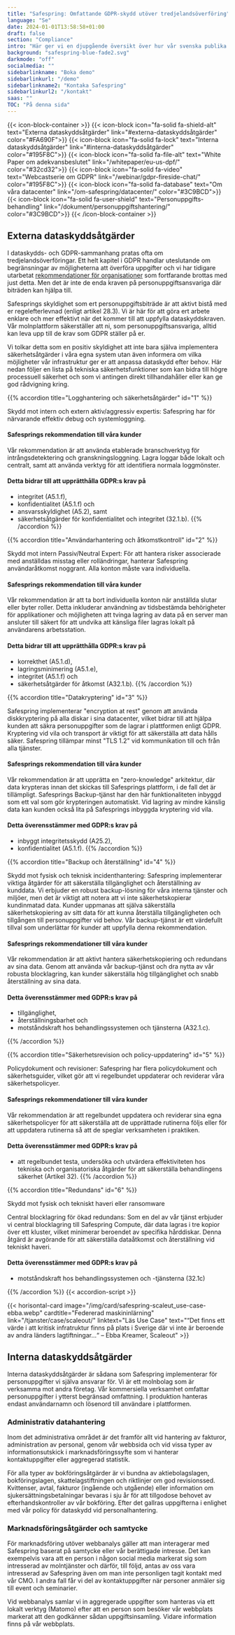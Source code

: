 ```yaml
---
title: "Safespring: Omfattande GDPR-skydd utöver tredjelands­överföring"
language: "Se"
date: 2024-01-01T13:58:58+01:00
draft: false
section: "Compliance"
intro: "Här ger vi en djupgående översikt över hur vår svenska publika molnplattform inte bara uppfyller de stränga kraven i GDPR, men också går ett steg längre för att säkerställa ditt företags dataskydd. Med Safespring får du inte bara en lösning som skyddar mot dataöverföring till tredjeland, utan en omfattande strategi som täcker fler aspekter av dataskydd och säkerhet. "
background: "safespring-blue-fade2.svg"
darkmode: "off"
socialmedia: ""
sidebarlinkname: "Boka demo"
sidebarlinkurl: "/demo"
sidebarlinkname2: "Kontaka Safespring"
sidebarlinkurl2: "/kontakt"
saas: ""
TOC: "På denna sida"
---
```


{{< icon-block-container >}}
{{< icon-block icon="fa-solid fa-shield-alt" text="Externa dataskydds­åtgärder" link="#externa-dataskyddsåtgärder" color="#FA690F">}}
{{< icon-block icon="fa-solid fa-lock" text="Interna dataskydds­åtgärder" link="#interna-dataskyddsåtgärder" color="#195F8C">}}
{{< icon-block icon="fa-solid fa-file-alt" text="White Paper om adekvansbeslutet" link="/whitepaper/eu-us-dpf/" color="#32cd32">}}
{{< icon-block icon="fa-solid fa-video" text="Webcastserie om GDPR" link="/webinar/gdpr-fireside-chat/" color="#195F8C">}}
{{< icon-block icon="fa-solid fa-database" text="Om våra datacenter" link="/om-safespring/datacenter/" color="#3C9BCD">}}
{{< icon-block icon="fa-solid fa-user-shield" text="Personuppgifts-behandling" link="/dokument/personuppgiftshantering/" color="#3C9BCD">}}
{{< /icon-block-container >}}

## Externa dataskyddsåtgärder

I dataskydds- och GDPR-sammanhang pratas ofta om tredjelandsöverföringar. Ett helt kapitel i GDPR handlar uteslutande om begränsningar av möjligheterna att överföra uppgifter och vi har tidigare utarbetat [rekommendationer för organisationer](/whitepaper/eu-us-dpf/#rekommendationer) som fortfarande brottas med just detta. Men det är inte de enda kraven på personuppgiftsansvariga där biträden kan hjälpa till.

Safesprings skyldighet som ert personuppgiftsbiträde är att aktivt bistå med er regelefterlevnad (enligt artikel 28.3). Vi är här för att göra ert arbete enklare och mer effektivt när det kommer till att uppfylla dataskyddskraven. Vår molnplattform säkerställer att ni, som personuppgiftsansvariga, alltid kan leva upp till de krav som GDPR ställer på er.

Vi tolkar detta som en positiv skyldighet att inte bara själva implementera säkerhetsåtgärder i våra egna system utan även informera om vilka möjligheter vår infrastruktur ger er att anpassa dataskydd efter behov. Här nedan följer en lista på tekniska säkerhetsfunktioner som kan bidra till högre processuell säkerhet och som vi antingen direkt tillhandahåller eller kan ge god rådvigning kring.

{{% accordion title="Logghantering och säkerhetsåtgärder" id="1" %}}

Skydd mot intern och extern aktiv/aggressiv expertis: Safespring har för närvarande effektiv debug och systemloggning.

#### Safesprings rekommendation till våra kunder

Vår rekommendation är att använda etablerade branschverktyg för intrångsdetektering och granskningsloggning. Lagra loggar både lokalt och centralt, samt att använda verktyg för att identifiera normala loggmönster.

#### Detta bidrar till att upprätthålla GDPR:s krav på

- integritet (A5.1.f),
- konfidentialitet (A5.1.f) och
- ansvarsskyldighet (A5.2), samt
- säkerhetsåtgärder för konfidentialitet och integritet (32.1.b).
  {{% /accordion %}}

{{% accordion title="Användarhantering och åtkomstkontroll" id="2" %}}

Skydd mot intern Passiv/Neutral Expert: För att hantera risker associerade med anställdas misstag eller rolländringar, hanterar Safespring användaråtkomst noggrant. Alla konton måste vara individuella.

#### Safesprings rekommendation till våra kunder

Vår rekommendation är att ta bort individuella konton när anställda slutar eller byter roller. Detta inkluderar användning av tidsbestämda behörigheter för applikationer och möjligheten att tvinga lagring av data på en server man ansluter till säkert för att undvika att känsliga filer lagras lokalt på användarens arbetsstation.

#### Detta bidrar till att upprätthålla GDPR:s krav på

- korrekthet (A5.1.d),
- lagringsminimering (A5.1.e),
- integritet (A5.1.f) och
- säkerhetsåtgärder för åtkomst (A32.1.b).
  {{% /accordion %}}

{{% accordion title="Datakryptering" id="3" %}}

Safespring implementerar "encryption at rest" genom att använda diskkryptering på alla diskar i sina datacenter, vilket bidrar till att hjälpa kunden att säkra personuppgifter som de lagrar i plattformen enligt GDPR. Kryptering vid vila och transport är viktigt för att säkerställa att data hålls säker. Safespring tillämpar minst "TLS 1.2" vid kommunikation till och från alla tjänster.

#### Safesprings rekommendation till våra kunder

Vår rekommendation är att upprätta en "zero-knowledge" arkitektur, där data krypteras innan det skickas till Safesprings plattform, i de fall det är tillämpligt. Safesprings Backup-tjänst har den här funktionaliteten inbyggd som ett val som gör krypteringen automatiskt. Vid lagring av mindre känslig data kan kunden också lita på Safesprings inbyggda kryptering vid vila.

#### Detta överensstämmer med GDPR:s krav på

- inbyggt integritetsskydd (A25.2),
- konfidentialitet (A5.1.f).
  {{% /accordion %}}

{{% accordion title="Backup och återställning" id="4" %}}

Skydd mot fysisk och teknisk incidenthantering: Safespring implementerar viktiga åtgärder för att säkerställa tillgänglighet och återställning av kunddata. Vi erbjuder en robust backup-lösning för våra interna tjänster och miljöer, men det är viktigt att notera att vi inte säkerhetskopierar kundinmatad data. Kunder uppmanas att själva säkerställa säkerhetskopiering av sitt data för att kunna återställa tillgängligheten och tillgången till personuppgifter vid behov. Vår backup-tjänst är ett värdefullt tillval som underlättar för kunder att uppfylla denna rekommendation.

#### Safesprings rekommendationer till våra kunder

Vår rekommendation är att aktivt hantera säkerhetskopiering och redundans av sina data. Genom att använda vår backup-tjänst och dra nytta av vår robusta blocklagring, kan kunder säkerställa hög tillgänglighet och snabb återställning av sina data.

#### Detta överensstämmer med GDPR:s krav på

- tillgänglighet,
- återställningsbarhet och
- motståndskraft hos behandlingssystemen och tjänsterna (A32.1.c).

{{% /accordion %}}

{{% accordion title="Säkerhetsrevision och policy-uppdatering" id="5" %}}

Policydokument och revisioner: Safespring har flera policydokument och säkerhetsguider, vilket gör att vi regelbundet uppdaterar och reviderar våra säkerhetspolicyer.

#### Safesprings rekommendationer till våra kunder

Vår rekommendation är att regelbundet uppdatera och reviderar sina egna säkerhetspolicyer för att säkerställa att de upprättade rutinerna följs eller för att uppdatera rutinerna så att de speglar verksamheten i praktiken.

#### Detta överensstämmer med GDPR:s krav på

- att regelbundet testa, undersöka och utvärdera effektiviteten hos tekniska och organisatoriska åtgärder för att säkerställa behandlingens säkerhet (Artikel 32).
  {{% /accordion %}}

{{% accordion title="Redundans" id="6" %}}

Skydd mot fysisk och tekniskt haveri eller ransomware

Central blocklagring för ökad redundans: Som en del av vår tjänst erbjuder vi central blocklagring till Safespring Compute, där data lagras i tre kopior över ett kluster, vilket minimerar beroendet av specifika hårddiskar. Denna åtgärd är avgörande för att säkerställa dataåtkomst och återställning vid tekniskt haveri.

#### Detta överensstämmer med GDPR:s krav på

- motståndskraft hos behandlingssystemen och -tjänsterna (32.1c)

{{% /accordion %}}
{{< accordion-script >}}

{{< horisontal-card image="/img/card/safespring-scaleut_use-case-ebba.webp" cardtitle="Federerad maskininlärning" link="/tjanster/case/scaleout/" linktext="Läs Use Case" text="“Det finns ett värde i att kritisk infratruktur finns på plats i Sverige där vi inte är beroende av andra länders lagtiftningar...“ – Ebba Kreamer, Scaleout" >}}

## Interna dataskyddsåtgärder

Interna dataskyddsåtgärder är sådana som Safespring implementerar för personuppgifter vi själva ansvarar för. Vi är ett molnbolag som är verksamma mot andra företag. Vår kommersiella verksamhet omfattar personuppgifter i ytterst begränsad omfattning. I produktion hanteras endast användarnamn och lösenord till användare i plattformen.

### Administrativ datahantering

Inom det administrativa området är det framför allt vid hantering av fakturor, administration av personal, genom vår webbsida och vid vissa typer av informationsutskick i marknadsföringssyfte som vi hanterar kontaktuppgifter eller aggregerad statistik.

För alla typer av bokföringsåtgärder är vi bundna av aktiebolagslagen, bokföringslagen, skattelagstiftningen och riktlinjer om god revisionssed. Kvittenser, avtal, fakturor (ingående och utgående) eller information om sjukersättningsbetalningar bevaras i sju år för att tillgodose behovet av efterhandskontroller av vår bokföring. Efter det gallras uppgifterna i enlighet med vår policy för dataskydd vid personalhantering.

### Marknadsföringsåtgärder och samtycke

För marknadsföring utöver webbanalys gäller att man interagerar med Safespring baserat på samtycke eller vår berättigade intresse. Det kan exempelvis vara att en person i någon social media markerat sig som intresserad av molntjänster och därför, till följd, antas av oss vara intresserad av Safespring även om man inte personligen tagit kontakt med vår CMO. I andra fall får vi del av kontaktuppgifter när personer anmäler sig till event och seminarier.

Vid webbanalys samlar vi in aggregerade uppgifter som hanteras via ett lokalt verktyg (Matomo) efter att en person som besöker vår webbplats markerat att den godkänner sådan uppgiftsinsamling. Vidare information finns på vår webbplats.
